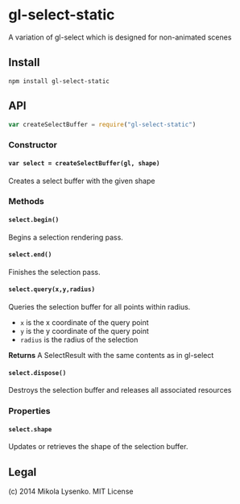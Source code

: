 gl-select-static
================
A variation of gl-select which is designed for non-animated scenes

## Install

```
npm install gl-select-static
```

## API

```javascript
var createSelectBuffer = require("gl-select-static")
```

### Constructor

#### `var select = createSelectBuffer(gl, shape)`

Creates a select buffer with the given shape

### Methods

#### `select.begin()`

Begins a selection rendering pass.

#### `select.end()`

Finishes the selection pass.

#### `select.query(x,y,radius)`

Queries the selection buffer for all points within radius.

* `x` is the x coordinate of the query point
* `y` is the y coordinate of the query point
* `radius` is the radius of the selection

**Returns** A SelectResult with the same contents as in gl-select

#### `select.dispose()`

Destroys the selection buffer and releases all associated resources

### Properties

#### `select.shape`

Updates or retrieves the shape of the selection buffer.

## Legal

(c) 2014 Mikola Lysenko. MIT License